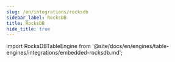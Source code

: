 ```yaml
---
slug: /en/integrations/rocksdb
sidebar_label: RocksDB
title: RocksDB
hide_title: true
---
```


import RocksDBTableEngine from '@site/docs/en/engines/table-engines/integrations/embedded-rocksdb.md';

<RocksDBTableEngine/>
